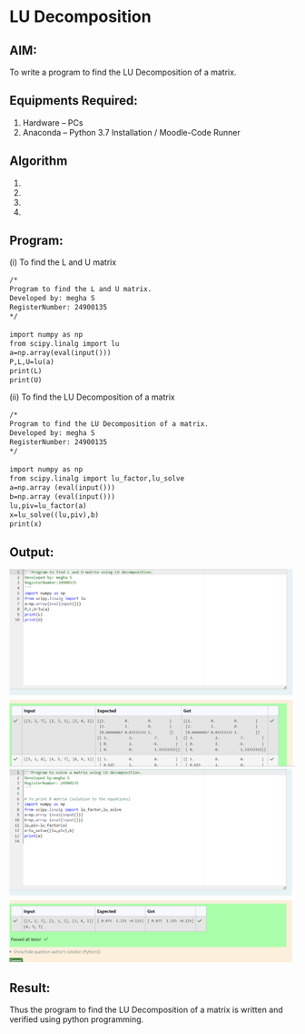 # LU Decomposition 

## AIM:
To write a program to find the LU Decomposition of a matrix.

## Equipments Required:
1. Hardware – PCs
2. Anaconda – Python 3.7 Installation / Moodle-Code Runner

## Algorithm
1. 
2. 
3. 
4. 

## Program:
(i) To find the L and U matrix

```
/*
Program to find the L and U matrix.
Developed by: megha S
RegisterNumber: 24900135
*/

import numpy as np
from scipy.linalg import lu
a=np.array(eval(input()))
P,L,U=lu(a)
print(L)
print(U)

```
(ii) To find the LU Decomposition of a matrix
```
/*
Program to find the LU Decomposition of a matrix.
Developed by: megha S
RegisterNumber: 24900135
*/

import numpy as np
from scipy.linalg import lu_factor,lu_solve
a=np.array (eval(input()))
b=np.array (eval(input()))
lu,piv=lu_factor(a)
x=lu_solve((lu,piv),b)
print(x)

```

## Output:
![output](<Screenshot 2024-11-17 163632.png>)
![output](<Screenshot 2024-11-17 163656.png>)


## Result:
Thus the program to find the LU Decomposition of a matrix is written and verified using python programming.

